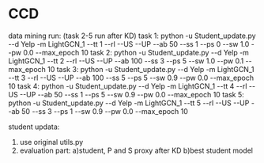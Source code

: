 # CCD
data mining
run: (task 2-5 run after KD)
task 1:
python -u Student_update.py --d Yelp -m LightGCN_1 --tt 1 --rl --US --UP --ab 50 --ss 1 --ps 0 --sw 1.0 --pw 0.0 --max_epoch 10
task 2:
python -u Student_update.py --d Yelp -m LightGCN_1 --tt 2 --rl --US --UP --ab 100 --ss 3 --ps 5 --sw 1.0 --pw 0.1 --max_epoch 10
task 3:
python -u Student_update.py --d Yelp -m LightGCN_1 --tt 3 --rl --US --UP --ab 100 --ss 5 --ps 5 --sw 0.9 --pw 0.0 --max_epoch 10
task 4:
python -u Student_update.py --d Yelp -m LightGCN_1 --tt 4 --rl --US --UP --ab 50 --ss 1 --ps 5 --sw 0.9 --pw 0.0  --max_epoch 10
task 5:
python -u Student_update.py --d Yelp -m LightGCN_1 --tt 5 --rl --US --UP --ab 50 --ss 3 --ps 1 --sw 0.9 --pw 0.0 --max_epoch 10

student updata:
1. use original utils.py
2. evaluation part: 
a)student, P and S proxy after KD
b)best student model